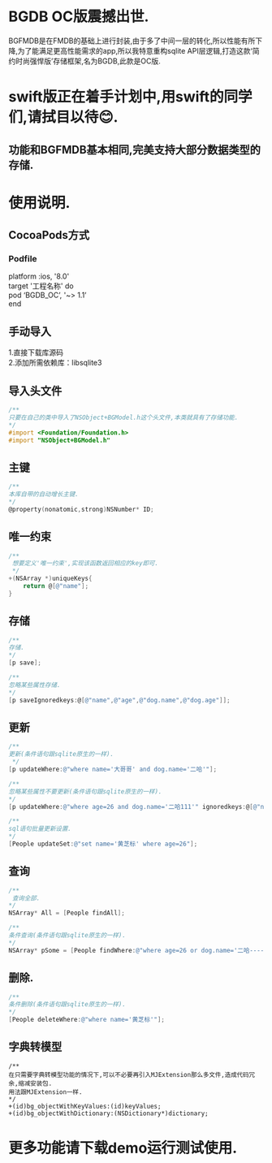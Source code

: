 # BGDB OC版震撼出世.
BGFMDB是在FMDB的基础上进行封装,由于多了中间一层的转化,所以性能有所下降,为了能满足更高性能需求的app,所以我特意重构sqlite API层逻辑,打造这款‘简约时尚强悍版’存储框架,名为BGDB,此款是OC版.
# swift版正在着手计划中,用swift的同学们,请拭目以待😊.
## 功能和BGFMDB基本相同,完美支持大部分数据类型的存储.
# 使用说明.
## CocoaPods方式
### Podfile
platform :ios, '8.0'   
target '工程名称' do   
pod ‘BGDB_OC’, '~> 1.1’   
end
## 手动导入
1.直接下载库源码   
2.添加所需依赖库：libsqlite3   
## 导入头文件
```Objective-C
/**
只要在自己的类中导入了NSObject+BGModel.h这个头文件,本类就具有了存储功能.
*/
#import <Foundation/Foundation.h>
#import "NSObject+BGModel.h"
```
## 主键
```Objective-C
/**
本库自带的自动增长主键.
*/
@property(nonatomic,strong)NSNumber* ID;
```
## 唯一约束
```Objective-C
/**
 想要定义'唯一约束',实现该函数返回相应的key即可.
 */
+(NSArray *)uniqueKeys{
    return @[@"name"];
}
```
## 存储
```Objective-C
/**
存储.
*/
[p save];

/**
忽略某些属性存储.
*/
[p saveIgnoredkeys:@[@"name",@"age",@"dog.name",@"dog.age"]];
```
## 更新
```Objective-C
/**
更新(条件语句跟sqlite原生的一样).
 */
[p updateWhere:@"where name='大哥哥' and dog.name='二哈'"];

/**
忽略某些属性不要更新(条件语句跟sqlite原生的一样).
*/
[p updateWhere:@"where age=26 and dog.name='二哈111'" ignoredkeys:@[@"name",@"dog.name",@"dog.age"]];

/**
sql语句批量更新设置.
*/
[People updateSet:@"set name='黄芝标' where age=26"];
```
## 查询
```Objective-C
/**
 查询全部.
*/
NSArray* All = [People findAll];

/**
条件查询(条件语句跟sqlite原生的一样).
*/
NSArray* pSome = [People findWhere:@"where age=26 or dog.name='二哈-------'"];
```
## 删除.
```Objective-C
/**
条件删除(条件语句跟sqlite原生的一样).
*/
[People deleteWhere:@"where name='黄芝标'"];
```
## 字典转模型
```Ojective-C
/**
在只需要字典转模型功能的情况下,可以不必要再引入MJExtension那么多文件,造成代码冗余,缩减安装包.
用法跟MJExtension一样.
*/
+(id)bg_objectWithKeyValues:(id)keyValues;
+(id)bg_objectWithDictionary:(NSDictionary*)dictionary;
```
# 更多功能请下载demo运行测试使用.
